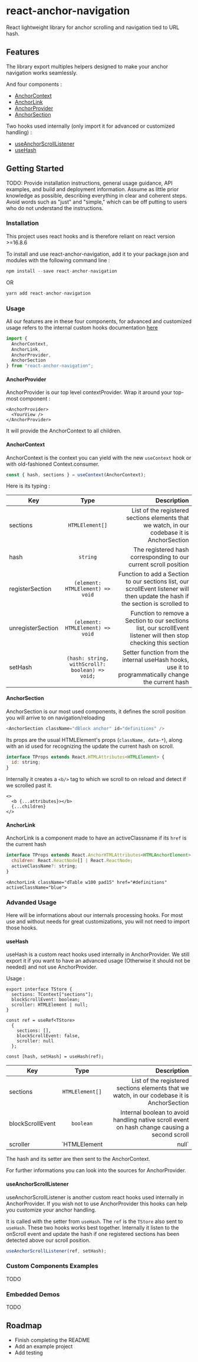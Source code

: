 # react-anchor-navigation

React lightweight library for anchor scrolling and navigation tied to URL hash.

## Features

The library export multiples helpers designed to make your anchor navigation works seamlessly.

And four components :

- [AnchorContext](#AnchorContext)
- [AnchorLink](#AnchorLink)
- [AnchorProvider](#AnchorProvider)
- [AnchorSection](#AnchorSection)

Two hooks used internally (only import it for advanced or customized handling) :

- [useAnchorScrollListener](#useAnchorScrollListener)
- [useHash](#useHash)

## Getting Started

TODO:
Provide installation instructions, general usage guidance, API examples, and build and deployment information. Assume as little prior knowledge as possible, describing everything in clear and coherent steps. Avoid words such as "just" and "simple," which can be off putting to users who do not understand the instructions.

### Installation

This project uses react hooks and is therefore reliant on react version >=16.8.6

To install and use react-anchor-navigation, add it to your package.json and modules with the following command line :

```js
npm install --save react-anchor-navigation
```

OR

```js
yarn add react-anchor-navigation
```

### Usage

All our features are in these four components, for advanced and customized usage refers to the internal custom hooks documentation [here](#Advanded-Usage)

```jsx
import {
  AnchorContext,
  AnchorLink,
  AnchorProvider,
  AnchorSection
} from "react-anchor-navigation";
```

#### AnchorProvider

AnchorProvider is our top level contextProvider. Wrap it around your top-most component :

```JSX
<AnchorProvider>
  <YourView />
</AnchorProvider>
```

It will provide the AnchorContext to all children.

#### AnchorContext

AnchorContext is the context you can yield with the new `useContext` hook or with old-fashioned Context.consumer.

```js
const { hash, sections } = useContext(AnchorContext);
```

Here is its typing :

| Key               |                      Type                       |                                                                                                                      Description |
| ----------------- | :---------------------------------------------: | -------------------------------------------------------------------------------------------------------------------------------: |
| sections          |                 `HTMLElement[]`                 |                                      List of the registered sections elements that we watch, in our codebase it is AnchorSection |
| hash              |                    `string`                     |                                                                 The registered hash corresponding to our current scroll position |
| registerSection   |        `(element: HTMLElement) => void`         | Function to add a Section to our sections list, our scrollEvent listener will then update the hash if the section is scrolled to |
| unregisterSection |        `(element: HTMLElement) => void`         |                 Function to remove a Section to our sections list, our scrollEvent listener will then stop checking this section |
| setHash           | `(hash: string, withScroll?: boolean) => void;` |                              Setter function from the internal useHash hooks, use it to programmatically change the current hash |

#### AnchorSection

AnchorSection is our most used components, it defines the scroll position you will arrive to on navigation/reloading

```js
<AnchorSection className="dBlock anchor" id="definitions" />
```

Its props are the usual HTMLElement's props (`className, data-*`), along with an id used for recognizing the update the current hash on scroll.

```js
interface TProps extends React.HTMLAttributes<HTMLElement> {
  id: string;
}
```

Internally it creates a `<b/>` tag to which we scroll to on reload and detect if we scrolled past it.

```JSX
<>
  <b {...attributes}></b>
  {...children}
</>
```

#### AnchorLink

AnchorLink is a component made to have an activeClassname if its `href` is the current hash

```js
interface TProps extends React.AnchorHTMLAttributes<HTMLAnchorElement> {
  children: React.ReactNode[] | React.ReactNode;
  activeClassName?: string;
}
```

```JSX
<AnchorLink className="dTable w100 pad15" href="#definitions" activeClassName="blue">
```

### Advanded Usage

Here will be informations about our internals processing hooks. For most use and without needs for great customizations, you will not need to import those hooks.

#### useHash

useHash is a custom react hooks used internally in AnchorProvider. We still export it if you want to have an advanced usage (Otherwise it should not be needed) and not use AnchorProvider.

Usage :

```
export interface TStore {
  sections: TContext["sections"];
  blockScrollEvent: boolean;
  scroller: HTMLElement | null;
}

const ref = useRef<TStore>
  {
    sections: [],
    blockScrollEvent: false,
    scroller: null
  };

const [hash, setHash] = useHash(ref);
```

| Key              |         Type         |                                                                                   Description |
| ---------------- | :------------------: | --------------------------------------------------------------------------------------------: |
| sections         |   `HTMLElement[]`    |   List of the registered sections elements that we watch, in our codebase it is AnchorSection |
| blockScrollEvent |      `boolean`       | Internal boolean to avoid handling native scroll event on hash change causing a second scroll |
| scroller         | `HTMLElement | null` |                                                                        Scroller element's ref |

The hash and its setter are then sent to the AnchorContext.

For further informations you can look into the sources for AnchorProvider.

#### useAnchorScrollListener

useAnchorScrollListener is another custom react hooks used internally in AnchorProvider. If you wish not to use AnchorProvider this hooks can help you customize your anchor handling.

It is called with the setter from `useHash`. The `ref` is the `TStore` also sent to `useHash`. These two hooks works best together.
Internally it listen to the onScroll event and update the hash if one registered sections has been detected above our scroll position.

```js
useAnchorScrollListener(ref, setHash);
```

### Custom Components Examples

TODO

### Embedded Demos

TODO

## Roadmap

- Finish completing the README
- Add an example project
- Add testing
